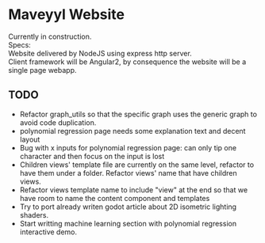 # Maveyyl Website

Currently in construction.  
Specs:  
Website delivered by NodeJS using express http server.  
Client framework will be Angular2, by consequence the website will be a single page webapp.

## TODO
* Refactor graph_utils so that the specific graph uses the generic graph to avoid code duplication.
* polynomial regression page needs some explanation text and decent layout
* Bug with x inputs for polynomial regression page: can only tip one character and then focus on the input is lost
* Children views' template file are currently on the same level, refactor to have them under a folder. Refactor views' name that have children views.
* Refactor views template name to include "view" at the end so that we have room to name the content component and templates
* Try to port already writen godot article about 2D isometric lighting shaders.
* Start writting machine learning section with polynomial regression interactive demo.